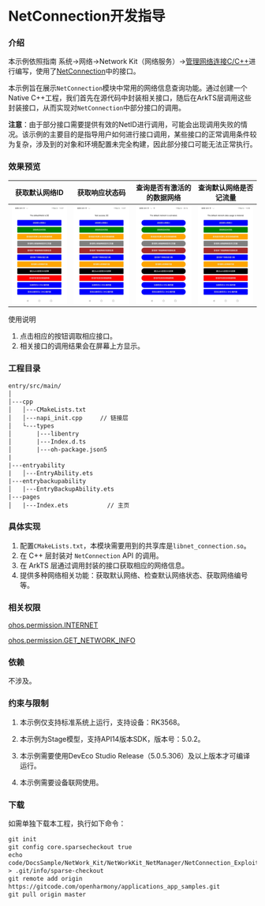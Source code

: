 #  NetConnection开发指导

### 介绍

本示例依照指南 系统->网络->Network Kit（网络服务）->[管理网络连接C/C++](https://gitcode.com/openharmony/docs/blob/master/zh-cn/application-dev/network/native-netmanager-guidelines.md)进行编写，使用了[NetConnection](https://gitcode.com/openharmony/docs/blob/master/zh-cn/application-dev/reference/apis-network-kit/capi-netconnection.md)中的接口。

本示例旨在展示`NetConnection`模块中常用的网络信息查询功能。通过创建一个Native C++工程，我们首先在源代码中封装相关接口，随后在ArkTS层调用这些封装接口，从而实现对`NetConnection`中部分接口的调用。

**注意**：由于部分接口需要提供有效的NetID进行调用，可能会出现调用失败的情况。该示例的主要目的是指导用户如何进行接口调用，某些接口的正常调用条件较为复杂，涉及到的对象和环境配置未完全构建，因此部分接口可能无法正常执行。

### 效果预览

| 获取默认网络ID                          | 获取响应状态码                       | 查询是否有激活的的数据网络                 | 查询默认网络是否记流量                           |
| --------------------------------------- | ------------------------------------ | ------------------------------------------ | ------------------------------------------------ |
| ![image](screenshots/GetDefaultNet.jpg) | ![image](screenshots/CodeNumber.jpg) | ![image](screenshots/GetHasDefaultNet.jpg) | ![image](screenshots/GetIsDefaultNetMetered.jpg) |

使用说明

1. 点击相应的按钮调取相应接口。
2. 相关接口的调用结果会在屏幕上方显示。

### 工程目录

```
entry/src/main/
│ 
│---cpp
│   │---CMakeLists.txt    
│   │---napi_init.cpp     // 链接层
│   └---types
│       |---libentry
│       |---Index.d.ts
│       |---oh-package.json5
|
|---entryability
|   │---EntryAbility.ets
|---entrybackupability
│   |---EntryBackupAbility.ets      
|---pages
│   |---Index.ets           // 主页
```

### 具体实现

1. 配置`CMakeLists.txt`，本模块需要用到的共享库是`libnet_connection.so`。
2. 在 C++ 层封装对 `NetConnection` API 的调用。
3. 在 ArkTS 层通过调用封装的接口获取相应的网络信息。
4. 提供多种网络相关功能：获取默认网络、检查默认网络状态、获取网络编号等。

### 相关权限

[ohos.permission.INTERNET](https://gitcode.com/openharmony/docs/blob/master/zh-cn/application-dev/security/AccessToken/permissions-for-all.md#ohospermissioninternet)

[ohos.permission.GET_NETWORK_INFO](https://gitcode.com/openharmony/docs/blob/master/zh-cn/application-dev/security/AccessToken/permissions-for-all.md#ohospermissionget_network_info)

### 依赖

不涉及。

### 约束与限制

1. 本示例仅支持标准系统上运行，支持设备：RK3568。

2. 本示例为Stage模型，支持API14版本SDK，版本号：5.0.2。

3. 本示例需要使用DevEco Studio Release（5.0.5.306）及以上版本才可编译运行。

4. 本示例需要设备联网使用。


### 下载

如需单独下载本工程，执行如下命令：

```
git init
git config core.sparsecheckout true
echo code/DocsSample/NetWork_Kit/NetWorkKit_NetManager/NetConnection_Exploitation_case > .git/info/sparse-checkout
git remote add origin https://gitcode.com/openharmony/applications_app_samples.git
git pull origin master
```
